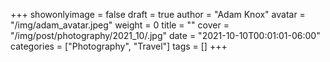 +++
showonlyimage = false
draft = true
author = "Adam Knox"
avatar = "/img/adam_avatar.jpeg"
weight = 0
title = ""
cover = "/img/post/photography/2021_10/.jpg"
date = "2021-10-10T00:01:01-06:00"
categories = ["Photography", "Travel"]
tags = []
+++
<!--more-->
